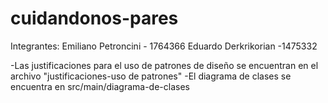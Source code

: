 # cuidandonos-pares

Integrantes:
  Emiliano Petroncini - 1764366
  Eduardo Derkrikorian -1475332

-Las justificaciones para el uso de patrones de diseño se encuentran en el archivo "justificaciones-uso de patrones"
-El diagrama de clases se encuentra en src/main/diagrama-de-clases
